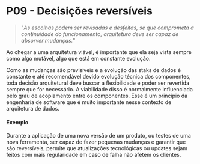 # P09 - Decisições reversíveis
> "_As escolhas podem ser revisadas e desfeitas, se que comprometa a continuidade do funcionamento, arquitetura deve ser capaz de absorver mudanças._"

Ao chegar a uma arquitetura viável, é importante que ela seja vista sempre como algo mutável, algo que está em constante evolução. 

Como as mudanças são previsíveis e a evolução das staks de dados é constante e até recomendável devido evolução técnica dos componentes, toda decisão arquitetural deve buscar a flexibilidade e poder ser revertida sempre que for necessário. A viabilidade disso é normalmente influenciada pelo grau de acoplamento entre os componentes. Esse é um princípio da engenharia de software que é muito importante nesse contexto de arquitetura de dados. 

#### Exemplo
Durante a aplicação de uma nova versão de um produto, ou testes de uma nova ferramenta, ser capaz de fazer pequenas mudanças e garantir que são reversíveis, permite que atualizações tecnológicas ou updates sejam feitos com mais regularidade em caso de falha não afetem os clientes.
